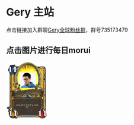 # Gery 主站

点击链接加入群聊[Gery全球粉丝群](https://jq.qq.com/?_wv=1027&k=5C6CONJ)，群号735173479

## 点击图片进行每日morui

<a href="http://orz.gery.top"><img src="amwiki/images/lightgery.png"  width="22%" alt="light"/>
